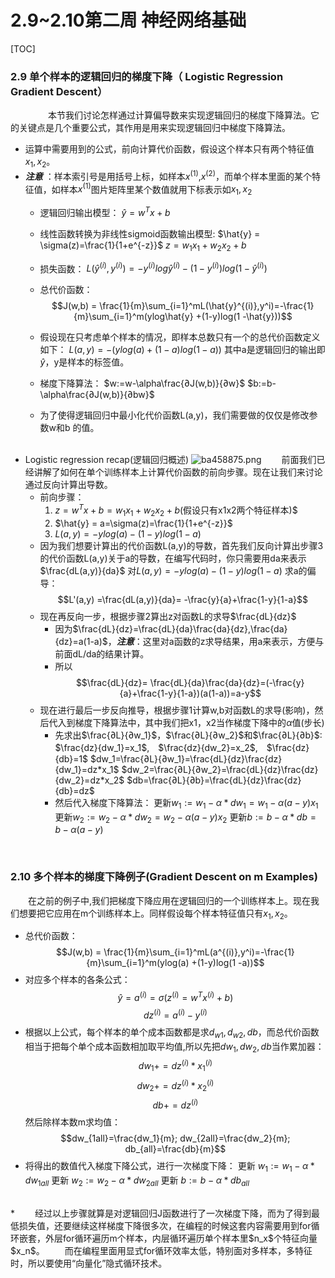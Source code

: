 
# 2.9~2.10第二周 神经网络基础
[TOC]

### 2.9 单个样本的逻辑回归的梯度下降（ Logistic Regression Gradient Descent）
　　
&emsp;　本节我们讨论怎样通过计算偏导数来实现逻辑回归的梯度下降算法。它的关键点是几个重要公式，其作用是用来实现逻辑回归中梯度下降算法。

* 运算中需要用到的公式，前向计算代价函数，假设这个样本只有两个特征值$x_1,x_2$。
* ***注意*** ：样本索引号是用括号上标，如样本$x^{(1)}$,$x^{(2)}$，而单个样本里面的某个特征值，如样本$x^{(1)}$图片矩阵里某个数值就用下标表示如$x_1,x_2$
	* 逻辑回归输出模型：
		 $\hat{y} = w^Tx + b$
		 
	* 线性函数转换为非线性sigmoid函数输出模型:
		$\hat{y} = \sigma(z)=\frac{1}{1+e^{-z}}$
		$z =  w_1x_1+w_2x_2+b$
	* 损失函数：
		$L(\hat{y}^{(i)},y^{(i)}) = -y^{(i)}log\hat{y}^{(i)} - (1-y^{(i)})log(1 -\hat{y}^{(i)})$ 
	* 总代价函数：
		$$J(w,b) = \frac{1}{m}\sum_{i=1}^mL(\hat{y}^{(i)},y^i)=-\frac{1}{m}\sum_{i=1}^m(ylog\hat{y} +(1-y)log(1 -\hat{y}))$$
	* 假设现在只考虑单个样本的情况，即样本总数只有一个的总代价函数定义如下：
	$L(a,y)=-(ylog(a)+(1-a)log(1-a))$
	其中a是逻辑回归的输出即$\hat{y}$，y是样本的标签值。
	* 梯度下降算法：
	$w:=w-\alpha\frac{∂J(w,b)}{∂w}$
	$b:=b-\alpha\frac{∂J(w,b)}{∂bw}$
	* 为了使得逻辑回归中最小化代价函数L(a,y)，我们需要做的仅仅是修改参数w和b 的值。
	<br>
* Logistic regression recap(逻辑回归概述)
![ba458875.png](:storage\75bf1d0b-496f-4654-a43b-4df861a8f65a\631df727.png)
&emsp;　前面我们已经讲解了如何在单个训练样本上计算代价函数的前向步骤。现在让我们来讨论通过反向计算出导数。
	* 前向步骤：
		1. $z = w^Tx + b = w_1x_1+w_2x_2+b$(假设只有x1x2两个特征样本)$
		2. $\hat{y} = a=\sigma(z)=\frac{1}{1+e^{-z}}$
		3. $L(a,y) = -ylog(a) - (1-y)log(1 -a)$
	* 因为我们想要计算出的代价函数L(a,y)的导数，首先我们反向计算出步骤3的代价函数L(a,y)关于a的导数，在编写代码时，你只需要用da来表示$\frac{dL(a,y)}{da}$
	对$L(a,y) = -ylog(a) - (1-y)log(1 -a)$ 求a的偏导：
	$$L'(a,y) =\frac{dL(a,y)}{da}= -\frac{y}{a}+\frac{1-y}{1-a}$$
	* 现在再反向一步，根据步骤2算出z对函数L的求导$\frac{dL}{dz}$
		* 因为$\frac{dL}{dz}=\frac{dL}{da}\frac{da}{dz},\frac{da}{dz}=a(1-a)$，***注意***：这里对a函数的z求导结果，用a来表示，方便与前面dL/da的结果计算。
		* 所以
		$$\frac{dL}{dz}= \frac{dL}{da}\frac{da}{dz}=(-\frac{y}{a}+\frac{1-y}{1-a})(a(1-a))=a-y$$
	* 现在进行最后一步反向推导，根据步骤1计算w,b对函数L的求导(影响)，然后代入到梯度下降算法中，其中我们把x1，x2当作梯度下降中的$\alpha$值(步长)
		* 先求出$\frac{∂L}{∂w_1}$，$\frac{∂L}{∂w_2}$和$\frac{∂L}{∂b}$:
			$\frac{dz}{dw_1}=x_1$,　$\frac{dz}{dw_2}=x_2$,　$\frac{dz}{db}=1$
			$dw_1=\frac{∂L}{∂w_1}=\frac{dL}{dz}\frac{dz}{dw_1}=dz*x_1$
			$dw_2=\frac{∂L}{∂w_2}=\frac{dL}{dz}\frac{dz}{dw_2}=dz*x_2$
			$db=\frac{∂L}{∂b}=\frac{dL}{dz}\frac{dz}{db}=dz$
		* 然后代入梯度下降算法：
			更新$w_1:=w_1-\alpha *dw_1=w_1-\alpha(a-y)x_1$
			更新$w_2:=w_2-\alpha *dw_2=w_2-\alpha(a-y)x_2$
			更新$b:=b-\alpha *db=b-\alpha(a-y)$
<br>		

### 2.10 多个样本的梯度下降例子(Gradient Descent on m Examples)
&emsp;　在之前的例子中,我们把梯度下降应用在逻辑回归的一个训练样本上。现在我们想要把它应用在m个训练样本上。同样假设每个样本特征值只有$x_1,x_2$。
* 总代价函数：
	$$J(w,b) = \frac{1}{m}\sum_{i=1}^mL(a^{(i)},y^i)=-\frac{1}{m}\sum_{i=1}^m(ylog(a) +(1-y)log(1 -a))$$
* 对应多个样本的各条公式：
	$$\hat{y} =a^{(i)}=\sigma(z^{(i)} = w^Tx^{(i)} + b)$$
	$${dz}^{(i)}=a^{(i)}-y^{(i)}$$
* 根据以上公式，每个样本的单个成本函数都是求$d_{w1},d_{w2},db$，而总代价函数相当于把每个单个成本函数相加取平均值,所以先把$dw_1,dw_2,db$当作累加器：
	$$dw_1 +=dz^{(i)}*x_1^{(i)}$$
	$$dw_2 +=dz^{(i)}*x_2^{(i)}$$
	$$db +=dz^{(i)}$$
	然后除样本数m求均值：
	$$dw_{1all}=\frac{dw_1}{m}; dw_{2all}=\frac{dw_2}{m}; db_{all}=\frac{db}{m}$$
* 将得出的数值代入梯度下降公式，进行一次梯度下降：
	更新 $w_1:=w_1-\alpha *dw_{1all}$
	更新 $w_2:=w_2-\alpha *dw_{2all}$
	更新 $b:=b-\alpha *db_{all}$
<br>
*  &emsp;　经过以上步骤就算是对逻辑回归J函数进行了一次梯度下降，而为了得到最低损失值，还要继续这样梯度下降很多次，在编程的时候这套内容需要用到for循环嵌套，外层for循环遍历m个样本，内层循环遍历单个样本里$n_x$个特征向量$x_n$。
&emsp;　而在编程里面用显式for循环效率太低，特别面对多样本，多特征时，所以要使用“向量化”隐式循环技术。

	
	
<!--stackedit_data:
eyJoaXN0b3J5IjpbOTI3MTUzMDc2LC0xMDA5NDIzOTQxXX0=
-->